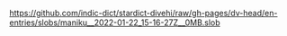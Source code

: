 https://github.com/indic-dict/stardict-divehi/raw/gh-pages/dv-head/en-entries/slobs/maniku__2022-01-22_15-16-27Z__0MB.slob  
